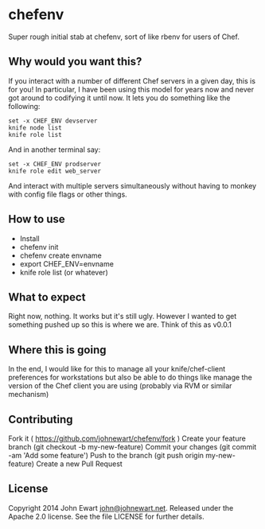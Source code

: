 # chefenv

Super rough initial stab at chefenv, sort of like rbenv for users of
Chef. 

## Why would you want this?

If you interact with a number of different Chef servers in a given day,
this is for you! In particular, I have been using this model for years
now and never got around to codifying it until now. It lets you do
something like the following:

```
set -x CHEF_ENV devserver
knife node list 
knife role list 
```

And in another terminal say:

```
set -x CHEF_ENV prodserver
knife role edit web_server
``` 

And interact with multiple servers simultaneously without having to
monkey with config file flags or other things. 

## How to use

* Install
* chefenv init
* chefenv create envname
* export CHEF_ENV=envname
* knife role list (or whatever)

## What to expect

Right now, nothing. It works but it's still ugly. However I wanted to
get something pushed up so this is where we are. Think of this as v0.0.1

## Where this is going

In the end, I would like for this to manage all your knife/chef-client
preferences for workstations but also be able to do things like manage
the version of the Chef client you are using (probably via RVM or
similar mechanism)

## Contributing

Fork it ( https://github.com/johnewart/chefenv/fork )
Create your feature branch (git checkout -b my-new-feature)
Commit your changes (git commit -am 'Add some feature')
Push to the branch (git push origin my-new-feature)
Create a new Pull Request

## License

Copyright 2014 John Ewart <john@johnewart.net>. Released under the Apache 2.0 license. See the file LICENSE for further details.
